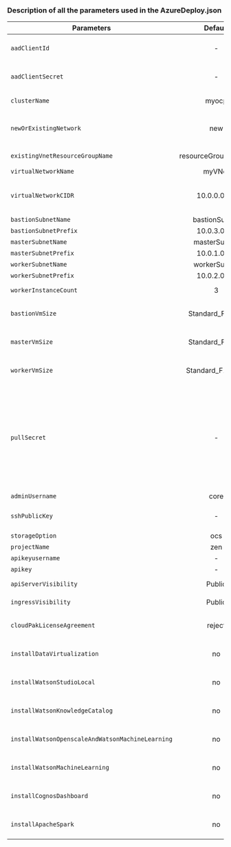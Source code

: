 ### Description of all the parameters used in the AzureDeploy.json
| Parameters             | Default       | Description          |
| --------------------- | :-----------: | -------------------- |
| `aadClientId` | - | Azure Client ID. Follow steps [here](https://github.ibm.com/IIG/cpd_terraform/tree/master/azure#steps-to-deploy). The `appId` in the json after the `az ad sp create-for-rbac` command goes here. |
| `aadClientSecret` | - | Azure Client Secret. Follow steps [here](https://github.ibm.com/IIG/cpd_terraform/tree/master/azure#steps-to-deploy). The `password` in the json after the `az ad sp create-for-rbac` command goes here. |
| `clusterName` | myocp | All resources created by the Openshift Installer will have this name as prefix |
| `newOrExistingNetwork` | new | Deploy cluster into new or existing network. NOTE: If using existing, you must deploy the cluster into the same region as the network. Values: `new/existing`  |
| `existingVnetResourceGroupName` | resourceGroup().name | If existing network is to be used, enter it's resource group here |
| `virtualNetworkName` | myVNet | Name of new or existing virtual network |
| `virtualNetworkCIDR` | 10.0.0.0/16 | Address space of the virtual network. NOTE: Do not use a 192.* prefixed network, as this is reserved for the serviceNetwork. See [link](https://docs.openshift.com/container-platform/4.3/installing/installing_azure/installing-azure-vnet.html) for more details. |
| `bastionSubnetName` | bastionSubnet | Subnet Name to deploy bootnode VM in. |
| `bastionSubnetPrefix` | 10.0.3.0/27 | Address space to deploy bootnode VM in. |
| `masterSubnetName` | masterSubnet | Subnet Name to deploy control plane nodes in. |
| `masterSubnetPrefix` | 10.0.1.0/24 | Address space to deploy control plane nodes in. |
| `workerSubnetName` | workerSubnet | Subnet Name to deploy control plane nodes in. |
| `workerSubnetPrefix` | 10.0.2.0/24 | Address space to deploy compute nodes in. |
| `workerInstanceCount` | 3 | Number of compute nodes. Values: `3/4/5/6/7/8/9/10` |
| `bastionVmSize` | Standard_F8s_v2 | Bootnode instance type. Default has 8vcpus and 32gb RAM. Use [Azure VM sizing](https://docs.microsoft.com/en-us/azure/virtual-machines/linux/sizes) for more information. |
| `masterVmSize` | Standard_F8s_v2 | Master instance type. Default has 8vcpus and 32gb RAM. Use [Azure VM sizing](https://docs.microsoft.com/en-us/azure/virtual-machines/linux/sizes) for more information. Example: `Standard_D8s_v3` |
| `workerVmSize` | Standard_F16s_v2 | Worker instance type. Default has 16vcpus and 64gb RAM. Use [Azure VM sizing](https://docs.microsoft.com/en-us/azure/virtual-machines/linux/sizes) for more information. Example: `Standard_D16s_v3` |
| `pullSecret` | - | The pull secret that you obtained from the [Pull Secret](https://cloud.redhat.com/openshift/install/pull-secret) page on the Red Hat OpenShift Cluster Manager site. You use this pull secret to authenticate with the services that are provided by the included authorities, including Quay.io, which serves the container images for OpenShift Container Platform components. Example: "reference": { "keyVault": { "id": "/subscriptions/SUBSCRIPTION-ID/resourceGroups/RESOURCE-GROUP-NAME/providers/Microsoft.KeyVault/vaults/VAULT-NAME" }, "secretName": "pullsecret" } |
| `adminUsername` | core | Admin username for the bootnode |
| `sshPublicKey` | - | SSH Public key to be included in the bootnode and all the nodes in the cluster. Example: "ssh-rsa AAAAB3Nza..." |
| `storageOption` | ocs | Only OCS storage option is supported for now. |
| `projectName` | zen | Openshift namespace or project to deploy CPD into |
| `apikeyusername` | - | API Key Username. Follow steps [here](https://github.ibm.com/IIG/cpd_terraform/tree/master/azure#steps-to-deploy) |
| `apikey` | - | API Key. Follow steps [here](https://github.ibm.com/IIG/cpd_terraform/tree/master/azure#steps-to-deploy) |
| `apiServerVisibility` | Public | Public or private facing api endpoint Values: `Public/Private`|
| `ingressVisibility` | Public | Public or private facing app endpoints Values: `Public/Private`|
| `cloudPakLicenseAgreement` | reject | Accept Cloud Pak for Data License Agreement to install below services through Azure Deploy script. Values: `accept/reject` |
| `installDataVirtualization` | no | Install Data Virtualization Add-On. `cloudPakLicenseAgreement` needs to be accepted to install any CPD service. Values: `yes/no`|
| `installWatsonStudioLocal` | no | Install Watson Studio Local Add-On. `cloudPakLicenseAgreement` needs to be accepted to install any CPD service. |
| `installWatsonKnowledgeCatalog` | no | Install Watson Knowledge Catalog Add-On. `cloudPakLicenseAgreement` needs to be accepted to install any CPD service. |
| `installWatsonOpenscaleAndWatsonMachineLearning` | no | Install Watson AI Openscale Add-On. `cloudPakLicenseAgreement` needs to be accepted to install any CPD service. |
| `installWatsonMachineLearning` | no | Install Watson Machine Learning Add-On. `cloudPakLicenseAgreement` needs to be accepted to install any CPD service. |
| `installCognosDashboard` | no | Install Cognos Dashboard Add-On. `cloudPakLicenseAgreement` needs to be accepted to install any CPD service. |
| `installApacheSpark` | no | Install Apache Spark Add-On. `cloudPakLicenseAgreement` needs to be accepted to install any CPD service. |